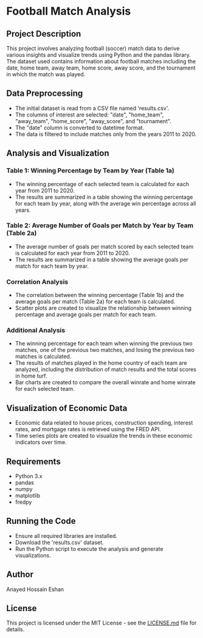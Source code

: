 # Football Match Analysis

## Project Description

This project involves analyzing football (soccer) match data to derive various insights and visualize trends using Python and the pandas library. The dataset used contains information about football matches including the date, home team, away team, home score, away score, and the tournament in which the match was played.

## Data Preprocessing

- The initial dataset is read from a CSV file named 'results.csv'.
- The columns of interest are selected: "date", "home_team", "away_team", "home_score", "away_score", and "tournament".
- The "date" column is converted to datetime format.
- The data is filtered to include matches only from the years 2011 to 2020.

## Analysis and Visualization

### Table 1: Winning Percentage by Team by Year (Table 1a)

- The winning percentage of each selected team is calculated for each year from 2011 to 2020.
- The results are summarized in a table showing the winning percentage for each team by year, along with the average win percentage across all years.

### Table 2: Average Number of Goals per Match by Year by Team (Table 2a)

- The average number of goals per match scored by each selected team is calculated for each year from 2011 to 2020.
- The results are summarized in a table showing the average goals per match for each team by year.

### Correlation Analysis

- The correlation between the winning percentage (Table 1b) and the average goals per match (Table 2a) for each team is calculated.
- Scatter plots are created to visualize the relationship between winning percentage and average goals per match for each team.

### Additional Analysis

- The winning percentage for each team when winning the previous two matches, one of the previous two matches, and losing the previous two matches is calculated.
- The results of matches played in the home country of each team are analyzed, including the distribution of match results and the total scores in home turf.
- Bar charts are created to compare the overall winrate and home winrate for each selected team.

## Visualization of Economic Data

- Economic data related to house prices, construction spending, interest rates, and mortgage rates is retrieved using the FRED API.
- Time series plots are created to visualize the trends in these economic indicators over time.

## Requirements

- Python 3.x
- pandas
- numpy
- matplotlib
- fredpy

## Running the Code

- Ensure all required libraries are installed.
- Download the 'results.csv' dataset.
- Run the Python script to execute the analysis and generate visualizations.

## Author

Anayed Hossain Eshan

## License

This project is licensed under the MIT License - see the [LICENSE.md](LICENSE.md) file for details.
